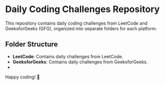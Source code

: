 # Daily Coding Challenges Repository

This repository contains daily coding challenges from LeetCode and GeeksforGeeks (GFG), organized into separate folders for each platform.

## Folder Structure

- **LeetCode**: Contains daily challenges from LeetCode.
- **GeeksforGeeks**: Contains daily challenges from GeeksforGeeks.
- 
Happy coding! 🚀
